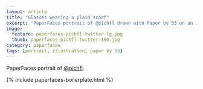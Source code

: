 ```yaml
---
layout: article
title: "Glasses wearing a plaid scarf"
excerpt: "PaperFaces portrait of @pichfl drawn with Paper by 53 on an iPad."
image: 
  feature: paperfaces-pichfl-twitter-lg.jpg
  thumb: paperfaces-pichfl-twitter-150.jpg
category: paperfaces
tags: [portrait, illustration, paper by 53]
---
```


PaperFaces portrait of [@pichfl](http://twitter.com/pichfl).

{% include paperfaces-boilerplate.html %}